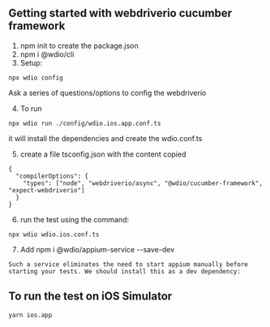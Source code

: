 ## Getting started with webdriverio cucumber framework

1. npm init to create the package.json
2. npm i @wdio/cli
3. Setup:

```
npx wdio config
```

Ask a series of questions/options to config the webdriverio

4. To run

```
npx wdio run ./config/wdio.ios.app.conf.ts
```

it will install the dependencies and create the wdio.conf.ts

5. create a file tsconfig.json with the content copied

```
{
  "compilerOptions": {
    "types": ["node", "webdriverio/async", "@wdio/cucumber-framework", "expect-webdriverio"]
  }
}
```

6. run the test using the command:

```
npx wdio wdio.ios.conf.ts
```

7. Add npm i @wdio/appium-service --save-dev

```
Such a service eliminates the need to start appium manually before starting your tests. We should install this as a dev dependency:
```

## To run the test on iOS Simulator
```
yarn ios.app
```